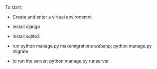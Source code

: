 To start:

- Create and enter a virtual environemnt
- Install django
- Install sqlite3

- run python manage.py makemigrations webapp; python manage.py migrate
- to run the server: python manage.py runserver
